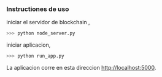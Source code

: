 
### Instructiones de uso

iniciar el servidor de blockchain ,

```sh
>>> python node_server.py
```

iniciar aplicacion,

```sh
>>> python run_app.py
```

La aplicacion corre en esta direccion [http://localhost:5000](http://localhost:5000).


